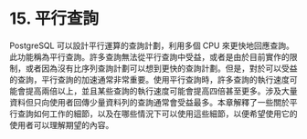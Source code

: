 # 15. 平行查詢

PostgreSQL 可以設計平行運算的查詢計劃，利用多個 CPU 來更快地回應查詢。此功能稱為平行查詢。許多查詢無法從平行查詢中受益，或者是由於目前實作的限制，或者因為沒有比序列查詢計劃可以想到更快的查詢計劃。但是，對於可以受益的查詢，平行查詢的加速通常非常重要。使用平行查詢時，許多查詢的執行速度可能會提高兩倍以上，並且某些查詢的執行速度可能會提高四倍甚至更多。涉及大量資料但只向使用者回傳少量資料列的查詢通常會受益最多。本章解釋了一些關於平行查詢如何工作的細節，以及在哪些情況下可以使用這些細節，以便希望使用它的使用者可以理解期望的內容。

